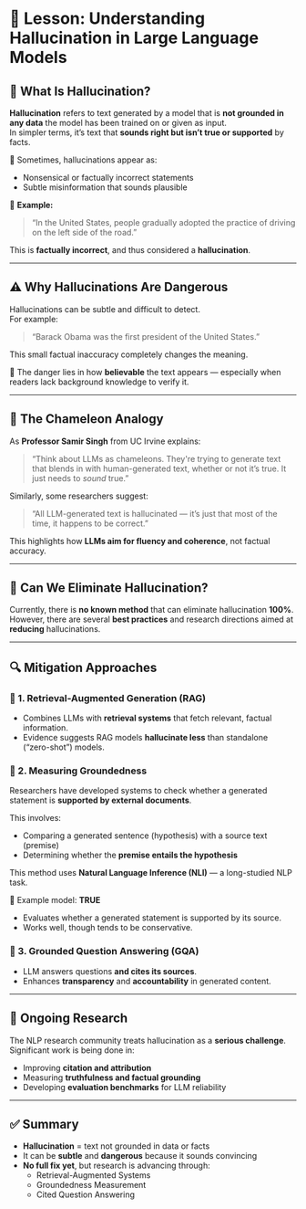 # 🧠 Lesson: Understanding Hallucination in Large Language Models

## 🤔 What Is Hallucination?
**Hallucination** refers to text generated by a model that is **not grounded in any data** the model has been trained on or given as input.  
In simpler terms, it’s text that **sounds right but isn’t true or supported** by facts.

💬 Sometimes, hallucinations appear as:
- Nonsensical or factually incorrect statements  
- Subtle misinformation that sounds plausible  

📍 **Example:**
> “In the United States, people gradually adopted the practice of driving on the left side of the road.”

This is **factually incorrect**, and thus considered a **hallucination**.

---

## ⚠️ Why Hallucinations Are Dangerous
Hallucinations can be subtle and difficult to detect.  
For example:
> “Barack Obama was the first president of the United States.”

This small factual inaccuracy completely changes the meaning.

🔎 The danger lies in how **believable** the text appears — especially when readers lack background knowledge to verify it.

---

## 🦎 The Chameleon Analogy
As **Professor Samir Singh** from UC Irvine explains:
> “Think about LLMs as chameleons. They're trying to generate text that blends in with human-generated text, whether or not it’s true. It just needs to *sound* true.”

Similarly, some researchers suggest:
> “All LLM-generated text is hallucinated — it’s just that most of the time, it happens to be correct.”

This highlights how **LLMs aim for fluency and coherence**, not factual accuracy.

---

## 🚫 Can We Eliminate Hallucination?
Currently, there is **no known method** that can eliminate hallucination **100%**.  
However, there are several **best practices** and research directions aimed at **reducing** hallucinations.

---

## 🔍 Mitigation Approaches

### 🧩 1. Retrieval-Augmented Generation (RAG)
- Combines LLMs with **retrieval systems** that fetch relevant, factual information.  
- Evidence suggests RAG models **hallucinate less** than standalone (“zero-shot”) models.

### 📖 2. Measuring Groundedness
Researchers have developed systems to check whether a generated statement is **supported by external documents**.

This involves:
- Comparing a generated sentence (hypothesis) with a source text (premise)
- Determining whether the **premise entails the hypothesis**

This method uses **Natural Language Inference (NLI)** — a long-studied NLP task.

🧪 Example model: **TRUE**  
- Evaluates whether a generated statement is supported by its source.  
- Works well, though tends to be conservative.

### 🧾 3. Grounded Question Answering (GQA)
- LLM answers questions **and cites its sources**.  
- Enhances **transparency** and **accountability** in generated content.

---

## 🔬 Ongoing Research
The NLP research community treats hallucination as a **serious challenge**.  
Significant work is being done in:
- Improving **citation and attribution**
- Measuring **truthfulness and factual grounding**
- Developing **evaluation benchmarks** for LLM reliability

---

## ✅ Summary
- **Hallucination** = text not grounded in data or facts  
- It can be **subtle** and **dangerous** because it sounds convincing  
- **No full fix yet**, but research is advancing through:
  - Retrieval-Augmented Systems  
  - Groundedness Measurement  
  - Cited Question Answering  
